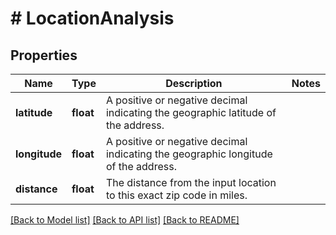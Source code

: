 # # LocationAnalysis

## Properties

Name | Type | Description | Notes
------------ | ------------- | ------------- | -------------
**latitude** | **float** | A positive or negative decimal indicating the geographic latitude of the address. |
**longitude** | **float** | A positive or negative decimal indicating the geographic longitude of the address. |
**distance** | **float** | The distance from the input location to this exact zip code in miles. |

[[Back to Model list]](../../README.md#models) [[Back to API list]](../../README.md#endpoints) [[Back to README]](../../README.md)
